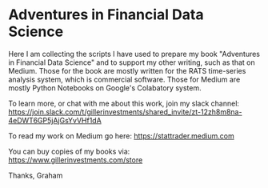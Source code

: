 # Adventures in Financial Data Science
Here I am collecting the scripts I have used to prepare my book "Adventures in Financial Data Science" and to support my other writing, such as that on Medium.
Those for the book are mostly written for the RATS time-series analysis system, which is commercial software. Those for Medium are mostly Python Notebooks on 
Google's Colabatory system.

To learn more, or chat with me about this work, join my slack channel: https://join.slack.com/t/gillerinvestments/shared_invite/zt-12zh8m8na-4eDWT6GP5jAjGsYvVHf1dA

To read my work on Medium go here: https://stattrader.medium.com

You can buy copies of my books via: https://www.gillerinvestments.com/store

Thanks,
Graham
